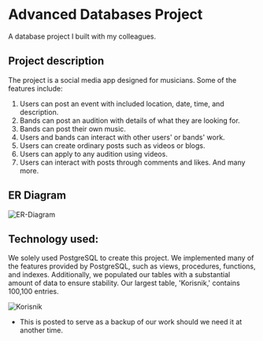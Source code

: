 # Advanced Databases Project
A database project I built with my colleagues.
## Project description
The project is a social media app designed for musicians. Some of the features include:

1. Users can post an event with included location, date, time, and description.
2. Bands can post an audition with details of what they are looking for.
3. Bands can post their own music.
4. Users and bands can interact with other users' or bands' work.
5. Users can create ordinary posts such as videos or blogs.
6. Users can apply to any audition using videos.
7. Users can interact with posts through comments and likes.
And many more.
## ER Diagram
![ER-Diagram](https://github.com/NenadKrdzev/NapredniBaziScript/assets/94393153/78083e52-3f3c-4da2-9375-cf737af160c4)
## Technology used:
We solely used PostgreSQL to create this project. We implemented many of the features provided by PostgreSQL, such as views, procedures, functions, and indexes. Additionally, we populated our tables with a substantial amount of data to ensure stability. Our largest table, 'Korisnik,' contains 100,100 entries.

![Korisnik](https://github.com/NenadKrdzev/NapredniBaziScript/assets/94393153/14b88a7f-4afe-4fa3-9f8f-bf7e48adfec5)

* This is posted to serve as a backup of our work should we need it at another time.
